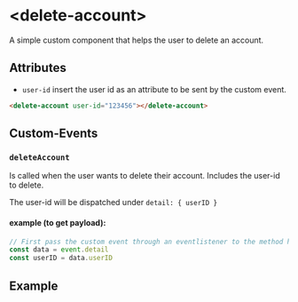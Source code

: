 # &lt;delete-account&gt;

A simple custom component that helps the user to delete an account.

## Attributes

- `user-id` insert the user id as an attribute to be sent by the custom event.

```html
<delete-account user-id="123456"></delete-account>
```
## Custom-Events

### `deleteAccount`

Is called when the user wants to delete their account.
Includes the user-id to delete.

The user-id will be dispatched under `detail: { userID }`

#### example (to get payload):
```javascript
// First pass the custom event through an eventlistener to the method handling said event.
const data = event.detail
const userID = data.userID
```

## Example

<!--- ![Example](insert example img) --->
<!--- ![Example](insert example gif) --->